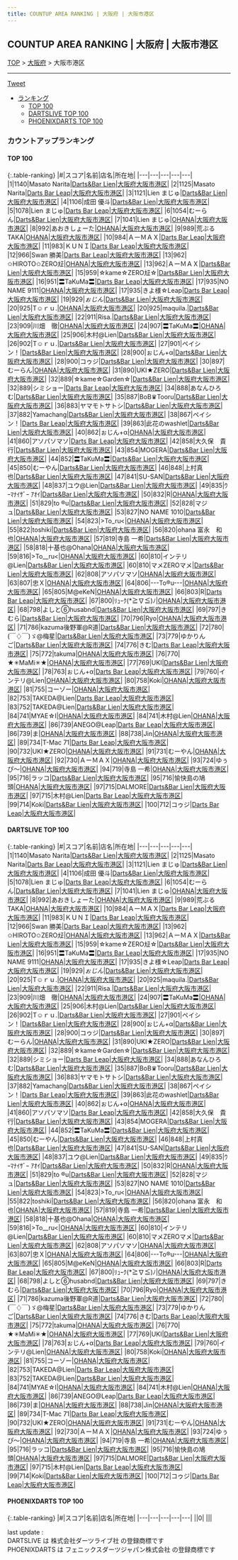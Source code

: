 ```yaml
---
title: COUNTUP AREA RANKING | 大阪府 | 大阪市港区
---
```

## COUNTUP AREA RANKING | 大阪府 | 大阪市港区

[TOP](/darts/rank/) > [大阪府](/darts/rank/大阪府/) > 大阪市港区

___

<a href="https://twitter.com/share?ref_src=twsrc%5Etfw" data-text="COUNTUP AREA RANKING | 大阪府大阪市港区" class="twitter-share-button" data-hashtags="DARTSLIVE,PHOENIXDARTS,darts,ダーツ" data-show-count="false">Tweet</a>

* [ランキング](#カウントアップランキング)
    * [TOP 100](#top-100)
    * [DARTSLIVE TOP 100](#dartslive-top-100)
    * [PHOENIXDARTS TOP 100](#phoenixdarts-top-100)

### カウントアップランキング

#### TOP 100



{:.table-ranking}
|#|スコア|名前|店名|所在地|
|---|---|---|---|---|
|1|1140|<span class="rank-name-dl">Masato Narita</span>|<a href="https://search.dartslive.com/jp/shop/5c38c1c30c685fd00d9b047a20a7ba1e">Darts&Bar Lien</a>|<a href="/darts/rank/大阪府/大阪市港区">大阪府大阪市港区</a>|
|2|1125|<span class="rank-name-dl">Masato Narita</span>|<a href="https://search.dartslive.com/jp/shop/c7ba8493d521df830d9b047a20a7ba1e">Darts Bar Leap</a>|<a href="/darts/rank/大阪府/大阪市港区">大阪府大阪市港区</a>|
|3|1121|<span class="rank-name-dl">Lien まじゅ</span>|<a href="https://search.dartslive.com/jp/shop/5c38c1c30c685fd00d9b047a20a7ba1e">Darts&Bar Lien</a>|<a href="/darts/rank/大阪府/大阪市港区">大阪府大阪市港区</a>|
|4|1106|<span class="rank-name-dl">成田 優斗</span>|<a href="https://search.dartslive.com/jp/shop/5c38c1c30c685fd00d9b047a20a7ba1e">Darts&Bar Lien</a>|<a href="/darts/rank/大阪府/大阪市港区">大阪府大阪市港区</a>|
|5|1078|<span class="rank-name-dl">Lien まじゅ</span>|<a href="https://search.dartslive.com/jp/shop/c7ba8493d521df830d9b047a20a7ba1e">Darts Bar Leap</a>|<a href="/darts/rank/大阪府/大阪市港区">大阪府大阪市港区</a>|
|6|1054|<span class="rank-name-dl">むーらん</span>|<a href="https://search.dartslive.com/jp/shop/5c38c1c30c685fd00d9b047a20a7ba1e">Darts&Bar Lien</a>|<a href="/darts/rank/大阪府/大阪市港区">大阪府大阪市港区</a>|
|7|1041|<span class="rank-name-dl">Lien まじゅ</span>|<a href="https://search.dartslive.com/jp/shop/35a27cc5f0c68f4c0d9b047a20a7ba1e">OHANA</a>|<a href="/darts/rank/大阪府/大阪市港区">大阪府大阪市港区</a>|
|8|992|<span class="rank-name-dl">あおきしょーた</span>|<a href="https://search.dartslive.com/jp/shop/35a27cc5f0c68f4c0d9b047a20a7ba1e">OHANA</a>|<a href="/darts/rank/大阪府/大阪市港区">大阪府大阪市港区</a>|
|9|989|<span class="rank-name-dl">荒ぶるTAKA</span>|<a href="https://search.dartslive.com/jp/shop/35a27cc5f0c68f4c0d9b047a20a7ba1e">OHANA</a>|<a href="/darts/rank/大阪府/大阪市港区">大阪府大阪市港区</a>|
|10|984|<span class="rank-name-dl">ＡーＭＡＸ</span>|<a href="https://search.dartslive.com/jp/shop/c7ba8493d521df830d9b047a20a7ba1e">Darts Bar Leap</a>|<a href="/darts/rank/大阪府/大阪市港区">大阪府大阪市港区</a>|
|11|983|<span class="rank-name-dl">ＫＵＮＩ</span>|<a href="https://search.dartslive.com/jp/shop/c7ba8493d521df830d9b047a20a7ba1e">Darts Bar Leap</a>|<a href="/darts/rank/大阪府/大阪市港区">大阪府大阪市港区</a>|
|12|966|<span class="rank-name-dl">Swan 勝美</span>|<a href="https://search.dartslive.com/jp/shop/c7ba8493d521df830d9b047a20a7ba1e">Darts Bar Leap</a>|<a href="/darts/rank/大阪府/大阪市港区">大阪府大阪市港区</a>|
|13|962|<span class="rank-name-dl">✩HIROTO✩ZERO㍽</span>|<a href="https://search.dartslive.com/jp/shop/35a27cc5f0c68f4c0d9b047a20a7ba1e">OHANA</a>|<a href="/darts/rank/大阪府/大阪市港区">大阪府大阪市港区</a>|
|13|962|<span class="rank-name-dl">ＡーＭＡＸ</span>|<a href="https://search.dartslive.com/jp/shop/5c38c1c30c685fd00d9b047a20a7ba1e">Darts&Bar Lien</a>|<a href="/darts/rank/大阪府/大阪市港区">大阪府大阪市港区</a>|
|15|959|<span class="rank-name-dl">☆kame☆ZERO㍽☆</span>|<a href="https://search.dartslive.com/jp/shop/5c38c1c30c685fd00d9b047a20a7ba1e">Darts&Bar Lien</a>|<a href="/darts/rank/大阪府/大阪市港区">大阪府大阪市港区</a>|
|16|951|<span class="rank-name-dl">〓TaKuMa〓</span>|<a href="https://search.dartslive.com/jp/shop/c7ba8493d521df830d9b047a20a7ba1e">Darts Bar Leap</a>|<a href="/darts/rank/大阪府/大阪市港区">大阪府大阪市港区</a>|
|17|935|<span class="rank-name-dl">NO NAME 9111</span>|<a href="https://search.dartslive.com/jp/shop/35a27cc5f0c68f4c0d9b047a20a7ba1e">OHANA</a>|<a href="/darts/rank/大阪府/大阪市港区">大阪府大阪市港区</a>|
|17|935|<span class="rank-name-dl">きよ様☆Leap</span>|<a href="https://search.dartslive.com/jp/shop/c7ba8493d521df830d9b047a20a7ba1e">Darts Bar Leap</a>|<a href="/darts/rank/大阪府/大阪市港区">大阪府大阪市港区</a>|
|19|929|<span class="rank-name-dl">*ぉじん*</span>|<a href="https://search.dartslive.com/jp/shop/5c38c1c30c685fd00d9b047a20a7ba1e">Darts&Bar Lien</a>|<a href="/darts/rank/大阪府/大阪市港区">大阪府大阪市港区</a>|
|20|925|<span class="rank-name-dl">T☺︎ｒｕ.</span>|<a href="https://search.dartslive.com/jp/shop/35a27cc5f0c68f4c0d9b047a20a7ba1e">OHANA</a>|<a href="/darts/rank/大阪府/大阪市港区">大阪府大阪市港区</a>|
|20|925|<span class="rank-name-dl">maquila.</span>|<a href="https://search.dartslive.com/jp/shop/5c38c1c30c685fd00d9b047a20a7ba1e">Darts&Bar Lien</a>|<a href="/darts/rank/大阪府/大阪市港区">大阪府大阪市港区</a>|
|22|911|<span class="rank-name-dl">Risa.</span>|<a href="https://search.dartslive.com/jp/shop/5c38c1c30c685fd00d9b047a20a7ba1e">Darts&Bar Lien</a>|<a href="/darts/rank/大阪府/大阪市港区">大阪府大阪市港区</a>|
|23|909|<span class="rank-name-dl">川畑　徹</span>|<a href="https://search.dartslive.com/jp/shop/35a27cc5f0c68f4c0d9b047a20a7ba1e">OHANA</a>|<a href="/darts/rank/大阪府/大阪市港区">大阪府大阪市港区</a>|
|24|907|<span class="rank-name-dl">〓TaKuMa〓</span>|<a href="https://search.dartslive.com/jp/shop/35a27cc5f0c68f4c0d9b047a20a7ba1e">OHANA</a>|<a href="/darts/rank/大阪府/大阪市港区">大阪府大阪市港区</a>|
|25|906|<span class="rank-name-dl">木村@Lien</span>|<a href="https://search.dartslive.com/jp/shop/5c38c1c30c685fd00d9b047a20a7ba1e">Darts&Bar Lien</a>|<a href="/darts/rank/大阪府/大阪市港区">大阪府大阪市港区</a>|
|26|902|<span class="rank-name-dl">T☺︎ｒｕ.</span>|<a href="https://search.dartslive.com/jp/shop/5c38c1c30c685fd00d9b047a20a7ba1e">Darts&Bar Lien</a>|<a href="/darts/rank/大阪府/大阪市港区">大阪府大阪市港区</a>|
|27|901|<span class="rank-name-dl">ペイシン！</span>|<a href="https://search.dartslive.com/jp/shop/5c38c1c30c685fd00d9b047a20a7ba1e">Darts&Bar Lien</a>|<a href="/darts/rank/大阪府/大阪市港区">大阪府大阪市港区</a>|
|28|900|<span class="rank-name-dl">ぉじん+α</span>|<a href="https://search.dartslive.com/jp/shop/5c38c1c30c685fd00d9b047a20a7ba1e">Darts&Bar Lien</a>|<a href="/darts/rank/大阪府/大阪市港区">大阪府大阪市港区</a>|
|28|900|<span class="rank-name-dl">コゥジ</span>|<a href="https://search.dartslive.com/jp/shop/5c38c1c30c685fd00d9b047a20a7ba1e">Darts&Bar Lien</a>|<a href="/darts/rank/大阪府/大阪市港区">大阪府大阪市港区</a>|
|30|897|<span class="rank-name-dl">むーらん</span>|<a href="https://search.dartslive.com/jp/shop/35a27cc5f0c68f4c0d9b047a20a7ba1e">OHANA</a>|<a href="/darts/rank/大阪府/大阪市港区">大阪府大阪市港区</a>|
|31|890|<span class="rank-name-dl">UKI★ZERO</span>|<a href="https://search.dartslive.com/jp/shop/5c38c1c30c685fd00d9b047a20a7ba1e">Darts&Bar Lien</a>|<a href="/darts/rank/大阪府/大阪市港区">大阪府大阪市港区</a>|
|32|889|<span class="rank-name-dl">☆kame☆Garden☆</span>|<a href="https://search.dartslive.com/jp/shop/5c38c1c30c685fd00d9b047a20a7ba1e">Darts&Bar Lien</a>|<a href="/darts/rank/大阪府/大阪市港区">大阪府大阪市港区</a>|
|32|889|<span class="rank-name-dl">シミショー</span>|<a href="https://search.dartslive.com/jp/shop/c7ba8493d521df830d9b047a20a7ba1e">Darts Bar Leap</a>|<a href="/darts/rank/大阪府/大阪市港区">大阪府大阪市港区</a>|
|34|888|<span class="rank-name-dl">あなんひろむ</span>|<a href="https://search.dartslive.com/jp/shop/5c38c1c30c685fd00d9b047a20a7ba1e">Darts&Bar Lien</a>|<a href="/darts/rank/大阪府/大阪市港区">大阪府大阪市港区</a>|
|35|887|<span class="rank-name-dl">BoB♛Tooru</span>|<a href="https://search.dartslive.com/jp/shop/5c38c1c30c685fd00d9b047a20a7ba1e">Darts&Bar Lien</a>|<a href="/darts/rank/大阪府/大阪市港区">大阪府大阪市港区</a>|
|36|883|<span class="rank-name-dl">ヤマモトサトシ</span>|<a href="https://search.dartslive.com/jp/shop/5c38c1c30c685fd00d9b047a20a7ba1e">Darts&Bar Lien</a>|<a href="/darts/rank/大阪府/大阪市港区">大阪府大阪市港区</a>|
|37|882|<span class="rank-name-dl">Yamachang</span>|<a href="https://search.dartslive.com/jp/shop/5c38c1c30c685fd00d9b047a20a7ba1e">Darts&Bar Lien</a>|<a href="/darts/rank/大阪府/大阪市港区">大阪府大阪市港区</a>|
|38|867|<span class="rank-name-dl">ペイシン！</span>|<a href="https://search.dartslive.com/jp/shop/c7ba8493d521df830d9b047a20a7ba1e">Darts Bar Leap</a>|<a href="/darts/rank/大阪府/大阪市港区">大阪府大阪市港区</a>|
|39|863|<span class="rank-name-dl">此花のwashlet</span>|<a href="https://search.dartslive.com/jp/shop/5c38c1c30c685fd00d9b047a20a7ba1e">Darts&Bar Lien</a>|<a href="/darts/rank/大阪府/大阪市港区">大阪府大阪市港区</a>|
|40|862|<span class="rank-name-dl">ぉじん+α</span>|<a href="https://search.dartslive.com/jp/shop/35a27cc5f0c68f4c0d9b047a20a7ba1e">OHANA</a>|<a href="/darts/rank/大阪府/大阪市港区">大阪府大阪市港区</a>|
|41|860|<span class="rank-name-dl">アソパソマソ</span>|<a href="https://search.dartslive.com/jp/shop/c7ba8493d521df830d9b047a20a7ba1e">Darts Bar Leap</a>|<a href="/darts/rank/大阪府/大阪市港区">大阪府大阪市港区</a>|
|42|858|<span class="rank-name-dl">大久保　貴行</span>|<a href="https://search.dartslive.com/jp/shop/5c38c1c30c685fd00d9b047a20a7ba1e">Darts&Bar Lien</a>|<a href="/darts/rank/大阪府/大阪市港区">大阪府大阪市港区</a>|
|43|854|<span class="rank-name-dl">MOGERA</span>|<a href="https://search.dartslive.com/jp/shop/5c38c1c30c685fd00d9b047a20a7ba1e">Darts&Bar Lien</a>|<a href="/darts/rank/大阪府/大阪市港区">大阪府大阪市港区</a>|
|44|852|<span class="rank-name-dl">〓TaKuMa〓</span>|<a href="https://search.dartslive.com/jp/shop/5c38c1c30c685fd00d9b047a20a7ba1e">Darts&Bar Lien</a>|<a href="/darts/rank/大阪府/大阪市港区">大阪府大阪市港区</a>|
|45|850|<span class="rank-name-dl">むーやん</span>|<a href="https://search.dartslive.com/jp/shop/5c38c1c30c685fd00d9b047a20a7ba1e">Darts&Bar Lien</a>|<a href="/darts/rank/大阪府/大阪市港区">大阪府大阪市港区</a>|
|46|848|<span class="rank-name-dl">上村真也</span>|<a href="https://search.dartslive.com/jp/shop/5c38c1c30c685fd00d9b047a20a7ba1e">Darts&Bar Lien</a>|<a href="/darts/rank/大阪府/大阪市港区">大阪府大阪市港区</a>|
|47|841|<span class="rank-name-dl">SU-SAN</span>|<a href="https://search.dartslive.com/jp/shop/5c38c1c30c685fd00d9b047a20a7ba1e">Darts&Bar Lien</a>|<a href="/darts/rank/大阪府/大阪市港区">大阪府大阪市港区</a>|
|48|837|<span class="rank-name-dl">ユウ@Lien</span>|<a href="https://search.dartslive.com/jp/shop/5c38c1c30c685fd00d9b047a20a7ba1e">Darts&Bar Lien</a>|<a href="/darts/rank/大阪府/大阪市港区">大阪府大阪市港区</a>|
|49|835|<span class="rank-name-dl">ｳｰﾏﾅｲｻﾞｰ ｱｵｲ</span>|<a href="https://search.dartslive.com/jp/shop/5c38c1c30c685fd00d9b047a20a7ba1e">Darts&Bar Lien</a>|<a href="/darts/rank/大阪府/大阪市港区">大阪府大阪市港区</a>|
|50|832|<span class="rank-name-dl">R</span>|<a href="https://search.dartslive.com/jp/shop/35a27cc5f0c68f4c0d9b047a20a7ba1e">OHANA</a>|<a href="/darts/rank/大阪府/大阪市港区">大阪府大阪市港区</a>|
|51|829|<span class="rank-name-dl">to ®️u</span>|<a href="https://search.dartslive.com/jp/shop/5c38c1c30c685fd00d9b047a20a7ba1e">Darts&Bar Lien</a>|<a href="/darts/rank/大阪府/大阪市港区">大阪府大阪市港区</a>|
|52|828|<span class="rank-name-dl">マジュ</span>|<a href="https://search.dartslive.com/jp/shop/5c38c1c30c685fd00d9b047a20a7ba1e">Darts&Bar Lien</a>|<a href="/darts/rank/大阪府/大阪市港区">大阪府大阪市港区</a>|
|53|827|<span class="rank-name-dl">NO NAME 1010</span>|<a href="https://search.dartslive.com/jp/shop/5c38c1c30c685fd00d9b047a20a7ba1e">Darts&Bar Lien</a>|<a href="/darts/rank/大阪府/大阪市港区">大阪府大阪市港区</a>|
|54|823|<span class="rank-name-dl">&gt;To_ru&lt;</span>|<a href="https://search.dartslive.com/jp/shop/35a27cc5f0c68f4c0d9b047a20a7ba1e">OHANA</a>|<a href="/darts/rank/大阪府/大阪市港区">大阪府大阪市港区</a>|
|55|822|<span class="rank-name-dl">toshiki</span>|<a href="https://search.dartslive.com/jp/shop/5c38c1c30c685fd00d9b047a20a7ba1e">Darts&Bar Lien</a>|<a href="/darts/rank/大阪府/大阪市港区">大阪府大阪市港区</a>|
|56|820|<span class="rank-name-dl">ohana 富永　和也</span>|<a href="https://search.dartslive.com/jp/shop/35a27cc5f0c68f4c0d9b047a20a7ba1e">OHANA</a>|<a href="/darts/rank/大阪府/大阪市港区">大阪府大阪市港区</a>|
|57|819|<span class="rank-name-dl">寺島 一希</span>|<a href="https://search.dartslive.com/jp/shop/5c38c1c30c685fd00d9b047a20a7ba1e">Darts&Bar Lien</a>|<a href="/darts/rank/大阪府/大阪市港区">大阪府大阪市港区</a>|
|58|818|<span class="rank-name-dl">十基也@Ohana</span>|<a href="https://search.dartslive.com/jp/shop/35a27cc5f0c68f4c0d9b047a20a7ba1e">OHANA</a>|<a href="/darts/rank/大阪府/大阪市港区">大阪府大阪市港区</a>|
|59|816|<span class="rank-name-dl">&gt;To__ru&lt;</span>|<a href="https://search.dartslive.com/jp/shop/35a27cc5f0c68f4c0d9b047a20a7ba1e">OHANA</a>|<a href="/darts/rank/大阪府/大阪市港区">大阪府大阪市港区</a>|
|60|810|<span class="rank-name-dl">インテリ@Lien</span>|<a href="https://search.dartslive.com/jp/shop/5c38c1c30c685fd00d9b047a20a7ba1e">Darts&Bar Lien</a>|<a href="/darts/rank/大阪府/大阪市港区">大阪府大阪市港区</a>|
|60|810|<span class="rank-name-dl">マメZEROマメ</span>|<a href="https://search.dartslive.com/jp/shop/5c38c1c30c685fd00d9b047a20a7ba1e">Darts&Bar Lien</a>|<a href="/darts/rank/大阪府/大阪市港区">大阪府大阪市港区</a>|
|62|808|<span class="rank-name-dl">アソパソマソ</span>|<a href="https://search.dartslive.com/jp/shop/35a27cc5f0c68f4c0d9b047a20a7ba1e">OHANA</a>|<a href="/darts/rank/大阪府/大阪市港区">大阪府大阪市港区</a>|
|63|807|<span class="rank-name-dl">忠Ｘ</span>|<a href="https://search.dartslive.com/jp/shop/35a27cc5f0c68f4c0d9b047a20a7ba1e">OHANA</a>|<a href="/darts/rank/大阪府/大阪市港区">大阪府大阪市港区</a>|
|64|806|<span class="rank-name-dl">---To®︎u---</span>|<a href="https://search.dartslive.com/jp/shop/35a27cc5f0c68f4c0d9b047a20a7ba1e">OHANA</a>|<a href="/darts/rank/大阪府/大阪市港区">大阪府大阪市港区</a>|
|65|805|<span class="rank-name-dl">M@eKeN</span>|<a href="https://search.dartslive.com/jp/shop/35a27cc5f0c68f4c0d9b047a20a7ba1e">OHANA</a>|<a href="/darts/rank/大阪府/大阪市港区">大阪府大阪市港区</a>|
|66|803|<span class="rank-name-dl">R</span>|<a href="https://search.dartslive.com/jp/shop/c7ba8493d521df830d9b047a20a7ba1e">Darts Bar Leap</a>|<a href="/darts/rank/大阪府/大阪市港区">大阪府大阪市港区</a>|
|67|800|<span class="rank-name-dl">ﾘｭｰｸ(*≧∇≦)ﾉ</span>|<a href="https://search.dartslive.com/jp/shop/35a27cc5f0c68f4c0d9b047a20a7ba1e">OHANA</a>|<a href="/darts/rank/大阪府/大阪市港区">大阪府大阪市港区</a>|
|68|798|<span class="rank-name-dl">よしと⑥husabnd</span>|<a href="https://search.dartslive.com/jp/shop/5c38c1c30c685fd00d9b047a20a7ba1e">Darts&Bar Lien</a>|<a href="/darts/rank/大阪府/大阪市港区">大阪府大阪市港区</a>|
|69|797|<span class="rank-name-dl">きむら</span>|<a href="https://search.dartslive.com/jp/shop/5c38c1c30c685fd00d9b047a20a7ba1e">Darts&Bar Lien</a>|<a href="/darts/rank/大阪府/大阪市港区">大阪府大阪市港区</a>|
|70|796|<span class="rank-name-dl">Ryo</span>|<a href="https://search.dartslive.com/jp/shop/35a27cc5f0c68f4c0d9b047a20a7ba1e">OHANA</a>|<a href="/darts/rank/大阪府/大阪市港区">大阪府大阪市港区</a>|
|71|786|<span class="rank-name-dl">kazuma後野軍@R道</span>|<a href="https://search.dartslive.com/jp/shop/5c38c1c30c685fd00d9b047a20a7ba1e">Darts&Bar Lien</a>|<a href="/darts/rank/大阪府/大阪市港区">大阪府大阪市港区</a>|
|72|780|<span class="rank-name-dl">(￣♢￣)ゞ@梅星</span>|<a href="https://search.dartslive.com/jp/shop/5c38c1c30c685fd00d9b047a20a7ba1e">Darts&Bar Lien</a>|<a href="/darts/rank/大阪府/大阪市港区">大阪府大阪市港区</a>|
|73|779|<span class="rank-name-dl">ゆかりんご</span>|<a href="https://search.dartslive.com/jp/shop/5c38c1c30c685fd00d9b047a20a7ba1e">Darts&Bar Lien</a>|<a href="/darts/rank/大阪府/大阪市港区">大阪府大阪市港区</a>|
|74|776|<span class="rank-name-dl">きむ</span>|<a href="https://search.dartslive.com/jp/shop/c7ba8493d521df830d9b047a20a7ba1e">Darts Bar Leap</a>|<a href="/darts/rank/大阪府/大阪市港区">大阪府大阪市港区</a>|
|75|772|<span class="rank-name-dl">takuma</span>|<a href="https://search.dartslive.com/jp/shop/35a27cc5f0c68f4c0d9b047a20a7ba1e">OHANA</a>|<a href="/darts/rank/大阪府/大阪市港区">大阪府大阪市港区</a>|
|76|770|<span class="rank-name-dl">★✳︎MaMi✳︎★</span>|<a href="https://search.dartslive.com/jp/shop/35a27cc5f0c68f4c0d9b047a20a7ba1e">OHANA</a>|<a href="/darts/rank/大阪府/大阪市港区">大阪府大阪市港区</a>|
|77|769|<span class="rank-name-dl">UKI</span>|<a href="https://search.dartslive.com/jp/shop/5c38c1c30c685fd00d9b047a20a7ba1e">Darts&Bar Lien</a>|<a href="/darts/rank/大阪府/大阪市港区">大阪府大阪市港区</a>|
|78|763|<span class="rank-name-dl">ぉじん+α</span>|<a href="https://search.dartslive.com/jp/shop/c7ba8493d521df830d9b047a20a7ba1e">Darts Bar Leap</a>|<a href="/darts/rank/大阪府/大阪市港区">大阪府大阪市港区</a>|
|79|760|<span class="rank-name-dl">インテリ@Lien</span>|<a href="https://search.dartslive.com/jp/shop/35a27cc5f0c68f4c0d9b047a20a7ba1e">OHANA</a>|<a href="/darts/rank/大阪府/大阪市港区">大阪府大阪市港区</a>|
|80|758|<span class="rank-name-dl">Koki</span>|<a href="https://search.dartslive.com/jp/shop/35a27cc5f0c68f4c0d9b047a20a7ba1e">OHANA</a>|<a href="/darts/rank/大阪府/大阪市港区">大阪府大阪市港区</a>|
|81|755|<span class="rank-name-dl">コーゾー</span>|<a href="https://search.dartslive.com/jp/shop/35a27cc5f0c68f4c0d9b047a20a7ba1e">OHANA</a>|<a href="/darts/rank/大阪府/大阪市港区">大阪府大阪市港区</a>|
|82|753|<span class="rank-name-dl">TAKEDA@Lien</span>|<a href="https://search.dartslive.com/jp/shop/c7ba8493d521df830d9b047a20a7ba1e">Darts Bar Leap</a>|<a href="/darts/rank/大阪府/大阪市港区">大阪府大阪市港区</a>|
|83|752|<span class="rank-name-dl">TAKEDA@Lien</span>|<a href="https://search.dartslive.com/jp/shop/5c38c1c30c685fd00d9b047a20a7ba1e">Darts&Bar Lien</a>|<a href="/darts/rank/大阪府/大阪市港区">大阪府大阪市港区</a>|
|84|741|<span class="rank-name-dl">MYAE☆I</span>|<a href="https://search.dartslive.com/jp/shop/35a27cc5f0c68f4c0d9b047a20a7ba1e">OHANA</a>|<a href="/darts/rank/大阪府/大阪市港区">大阪府大阪市港区</a>|
|84|741|<span class="rank-name-dl">木村@Lien</span>|<a href="https://search.dartslive.com/jp/shop/35a27cc5f0c68f4c0d9b047a20a7ba1e">OHANA</a>|<a href="/darts/rank/大阪府/大阪市港区">大阪府大阪市港区</a>|
|86|739|<span class="rank-name-dl">ANEGO@Leap</span>|<a href="https://search.dartslive.com/jp/shop/c7ba8493d521df830d9b047a20a7ba1e">Darts Bar Leap</a>|<a href="/darts/rank/大阪府/大阪市港区">大阪府大阪市港区</a>|
|86|739|<span class="rank-name-dl">ま</span>|<a href="https://search.dartslive.com/jp/shop/35a27cc5f0c68f4c0d9b047a20a7ba1e">OHANA</a>|<a href="/darts/rank/大阪府/大阪市港区">大阪府大阪市港区</a>|
|88|738|<span class="rank-name-dl">Jin</span>|<a href="https://search.dartslive.com/jp/shop/35a27cc5f0c68f4c0d9b047a20a7ba1e">OHANA</a>|<a href="/darts/rank/大阪府/大阪市港区">大阪府大阪市港区</a>|
|89|734|<span class="rank-name-dl">T-Mac 71</span>|<a href="https://search.dartslive.com/jp/shop/c7ba8493d521df830d9b047a20a7ba1e">Darts Bar Leap</a>|<a href="/darts/rank/大阪府/大阪市港区">大阪府大阪市港区</a>|
|90|732|<span class="rank-name-dl">UKI★ZERO</span>|<a href="https://search.dartslive.com/jp/shop/35a27cc5f0c68f4c0d9b047a20a7ba1e">OHANA</a>|<a href="/darts/rank/大阪府/大阪市港区">大阪府大阪市港区</a>|
|91|731|<span class="rank-name-dl">むーやん</span>|<a href="https://search.dartslive.com/jp/shop/35a27cc5f0c68f4c0d9b047a20a7ba1e">OHANA</a>|<a href="/darts/rank/大阪府/大阪市港区">大阪府大阪市港区</a>|
|92|730|<span class="rank-name-dl">ＡーＭＡＸ</span>|<a href="https://search.dartslive.com/jp/shop/35a27cc5f0c68f4c0d9b047a20a7ba1e">OHANA</a>|<a href="/darts/rank/大阪府/大阪市港区">大阪府大阪市港区</a>|
|93|724|<span class="rank-name-dl">ゆぅぴ～</span>|<a href="https://search.dartslive.com/jp/shop/35a27cc5f0c68f4c0d9b047a20a7ba1e">OHANA</a>|<a href="/darts/rank/大阪府/大阪市港区">大阪府大阪市港区</a>|
|94|719|<span class="rank-name-dl">寺島 一希</span>|<a href="https://search.dartslive.com/jp/shop/35a27cc5f0c68f4c0d9b047a20a7ba1e">OHANA</a>|<a href="/darts/rank/大阪府/大阪市港区">大阪府大阪市港区</a>|
|95|716|<span class="rank-name-dl">ラッコ</span>|<a href="https://search.dartslive.com/jp/shop/5c38c1c30c685fd00d9b047a20a7ba1e">Darts&Bar Lien</a>|<a href="/darts/rank/大阪府/大阪市港区">大阪府大阪市港区</a>|
|95|716|<span class="rank-name-dl">愉快島の鳩頭</span>|<a href="https://search.dartslive.com/jp/shop/35a27cc5f0c68f4c0d9b047a20a7ba1e">OHANA</a>|<a href="/darts/rank/大阪府/大阪市港区">大阪府大阪市港区</a>|
|97|715|<span class="rank-name-dl">DALMORE</span>|<a href="https://search.dartslive.com/jp/shop/5c38c1c30c685fd00d9b047a20a7ba1e">Darts&Bar Lien</a>|<a href="/darts/rank/大阪府/大阪市港区">大阪府大阪市港区</a>|
|97|715|<span class="rank-name-dl">木村@Lien</span>|<a href="https://search.dartslive.com/jp/shop/c7ba8493d521df830d9b047a20a7ba1e">Darts Bar Leap</a>|<a href="/darts/rank/大阪府/大阪市港区">大阪府大阪市港区</a>|
|99|714|<span class="rank-name-dl">Koki</span>|<a href="https://search.dartslive.com/jp/shop/5c38c1c30c685fd00d9b047a20a7ba1e">Darts&Bar Lien</a>|<a href="/darts/rank/大阪府/大阪市港区">大阪府大阪市港区</a>|
|100|712|<span class="rank-name-dl">コゥジ</span>|<a href="https://search.dartslive.com/jp/shop/c7ba8493d521df830d9b047a20a7ba1e">Darts Bar Leap</a>|<a href="/darts/rank/大阪府/大阪市港区">大阪府大阪市港区</a>|


#### DARTSLIVE TOP 100



{:.table-ranking}
|#|スコア|名前|店名|所在地|
|---|---|---|---|---|
|1|1140|<span class="rank-name-dl">Masato Narita</span>|<a href="https://search.dartslive.com/jp/shop/5c38c1c30c685fd00d9b047a20a7ba1e">Darts&Bar Lien</a>|<a href="/darts/rank/大阪府/大阪市港区">大阪府大阪市港区</a>|
|2|1125|<span class="rank-name-dl">Masato Narita</span>|<a href="https://search.dartslive.com/jp/shop/c7ba8493d521df830d9b047a20a7ba1e">Darts Bar Leap</a>|<a href="/darts/rank/大阪府/大阪市港区">大阪府大阪市港区</a>|
|3|1121|<span class="rank-name-dl">Lien まじゅ</span>|<a href="https://search.dartslive.com/jp/shop/5c38c1c30c685fd00d9b047a20a7ba1e">Darts&Bar Lien</a>|<a href="/darts/rank/大阪府/大阪市港区">大阪府大阪市港区</a>|
|4|1106|<span class="rank-name-dl">成田 優斗</span>|<a href="https://search.dartslive.com/jp/shop/5c38c1c30c685fd00d9b047a20a7ba1e">Darts&Bar Lien</a>|<a href="/darts/rank/大阪府/大阪市港区">大阪府大阪市港区</a>|
|5|1078|<span class="rank-name-dl">Lien まじゅ</span>|<a href="https://search.dartslive.com/jp/shop/c7ba8493d521df830d9b047a20a7ba1e">Darts Bar Leap</a>|<a href="/darts/rank/大阪府/大阪市港区">大阪府大阪市港区</a>|
|6|1054|<span class="rank-name-dl">むーらん</span>|<a href="https://search.dartslive.com/jp/shop/5c38c1c30c685fd00d9b047a20a7ba1e">Darts&Bar Lien</a>|<a href="/darts/rank/大阪府/大阪市港区">大阪府大阪市港区</a>|
|7|1041|<span class="rank-name-dl">Lien まじゅ</span>|<a href="https://search.dartslive.com/jp/shop/35a27cc5f0c68f4c0d9b047a20a7ba1e">OHANA</a>|<a href="/darts/rank/大阪府/大阪市港区">大阪府大阪市港区</a>|
|8|992|<span class="rank-name-dl">あおきしょーた</span>|<a href="https://search.dartslive.com/jp/shop/35a27cc5f0c68f4c0d9b047a20a7ba1e">OHANA</a>|<a href="/darts/rank/大阪府/大阪市港区">大阪府大阪市港区</a>|
|9|989|<span class="rank-name-dl">荒ぶるTAKA</span>|<a href="https://search.dartslive.com/jp/shop/35a27cc5f0c68f4c0d9b047a20a7ba1e">OHANA</a>|<a href="/darts/rank/大阪府/大阪市港区">大阪府大阪市港区</a>|
|10|984|<span class="rank-name-dl">ＡーＭＡＸ</span>|<a href="https://search.dartslive.com/jp/shop/c7ba8493d521df830d9b047a20a7ba1e">Darts Bar Leap</a>|<a href="/darts/rank/大阪府/大阪市港区">大阪府大阪市港区</a>|
|11|983|<span class="rank-name-dl">ＫＵＮＩ</span>|<a href="https://search.dartslive.com/jp/shop/c7ba8493d521df830d9b047a20a7ba1e">Darts Bar Leap</a>|<a href="/darts/rank/大阪府/大阪市港区">大阪府大阪市港区</a>|
|12|966|<span class="rank-name-dl">Swan 勝美</span>|<a href="https://search.dartslive.com/jp/shop/c7ba8493d521df830d9b047a20a7ba1e">Darts Bar Leap</a>|<a href="/darts/rank/大阪府/大阪市港区">大阪府大阪市港区</a>|
|13|962|<span class="rank-name-dl">✩HIROTO✩ZERO㍽</span>|<a href="https://search.dartslive.com/jp/shop/35a27cc5f0c68f4c0d9b047a20a7ba1e">OHANA</a>|<a href="/darts/rank/大阪府/大阪市港区">大阪府大阪市港区</a>|
|13|962|<span class="rank-name-dl">ＡーＭＡＸ</span>|<a href="https://search.dartslive.com/jp/shop/5c38c1c30c685fd00d9b047a20a7ba1e">Darts&Bar Lien</a>|<a href="/darts/rank/大阪府/大阪市港区">大阪府大阪市港区</a>|
|15|959|<span class="rank-name-dl">☆kame☆ZERO㍽☆</span>|<a href="https://search.dartslive.com/jp/shop/5c38c1c30c685fd00d9b047a20a7ba1e">Darts&Bar Lien</a>|<a href="/darts/rank/大阪府/大阪市港区">大阪府大阪市港区</a>|
|16|951|<span class="rank-name-dl">〓TaKuMa〓</span>|<a href="https://search.dartslive.com/jp/shop/c7ba8493d521df830d9b047a20a7ba1e">Darts Bar Leap</a>|<a href="/darts/rank/大阪府/大阪市港区">大阪府大阪市港区</a>|
|17|935|<span class="rank-name-dl">NO NAME 9111</span>|<a href="https://search.dartslive.com/jp/shop/35a27cc5f0c68f4c0d9b047a20a7ba1e">OHANA</a>|<a href="/darts/rank/大阪府/大阪市港区">大阪府大阪市港区</a>|
|17|935|<span class="rank-name-dl">きよ様☆Leap</span>|<a href="https://search.dartslive.com/jp/shop/c7ba8493d521df830d9b047a20a7ba1e">Darts Bar Leap</a>|<a href="/darts/rank/大阪府/大阪市港区">大阪府大阪市港区</a>|
|19|929|<span class="rank-name-dl">*ぉじん*</span>|<a href="https://search.dartslive.com/jp/shop/5c38c1c30c685fd00d9b047a20a7ba1e">Darts&Bar Lien</a>|<a href="/darts/rank/大阪府/大阪市港区">大阪府大阪市港区</a>|
|20|925|<span class="rank-name-dl">T☺︎ｒｕ.</span>|<a href="https://search.dartslive.com/jp/shop/35a27cc5f0c68f4c0d9b047a20a7ba1e">OHANA</a>|<a href="/darts/rank/大阪府/大阪市港区">大阪府大阪市港区</a>|
|20|925|<span class="rank-name-dl">maquila.</span>|<a href="https://search.dartslive.com/jp/shop/5c38c1c30c685fd00d9b047a20a7ba1e">Darts&Bar Lien</a>|<a href="/darts/rank/大阪府/大阪市港区">大阪府大阪市港区</a>|
|22|911|<span class="rank-name-dl">Risa.</span>|<a href="https://search.dartslive.com/jp/shop/5c38c1c30c685fd00d9b047a20a7ba1e">Darts&Bar Lien</a>|<a href="/darts/rank/大阪府/大阪市港区">大阪府大阪市港区</a>|
|23|909|<span class="rank-name-dl">川畑　徹</span>|<a href="https://search.dartslive.com/jp/shop/35a27cc5f0c68f4c0d9b047a20a7ba1e">OHANA</a>|<a href="/darts/rank/大阪府/大阪市港区">大阪府大阪市港区</a>|
|24|907|<span class="rank-name-dl">〓TaKuMa〓</span>|<a href="https://search.dartslive.com/jp/shop/35a27cc5f0c68f4c0d9b047a20a7ba1e">OHANA</a>|<a href="/darts/rank/大阪府/大阪市港区">大阪府大阪市港区</a>|
|25|906|<span class="rank-name-dl">木村@Lien</span>|<a href="https://search.dartslive.com/jp/shop/5c38c1c30c685fd00d9b047a20a7ba1e">Darts&Bar Lien</a>|<a href="/darts/rank/大阪府/大阪市港区">大阪府大阪市港区</a>|
|26|902|<span class="rank-name-dl">T☺︎ｒｕ.</span>|<a href="https://search.dartslive.com/jp/shop/5c38c1c30c685fd00d9b047a20a7ba1e">Darts&Bar Lien</a>|<a href="/darts/rank/大阪府/大阪市港区">大阪府大阪市港区</a>|
|27|901|<span class="rank-name-dl">ペイシン！</span>|<a href="https://search.dartslive.com/jp/shop/5c38c1c30c685fd00d9b047a20a7ba1e">Darts&Bar Lien</a>|<a href="/darts/rank/大阪府/大阪市港区">大阪府大阪市港区</a>|
|28|900|<span class="rank-name-dl">ぉじん+α</span>|<a href="https://search.dartslive.com/jp/shop/5c38c1c30c685fd00d9b047a20a7ba1e">Darts&Bar Lien</a>|<a href="/darts/rank/大阪府/大阪市港区">大阪府大阪市港区</a>|
|28|900|<span class="rank-name-dl">コゥジ</span>|<a href="https://search.dartslive.com/jp/shop/5c38c1c30c685fd00d9b047a20a7ba1e">Darts&Bar Lien</a>|<a href="/darts/rank/大阪府/大阪市港区">大阪府大阪市港区</a>|
|30|897|<span class="rank-name-dl">むーらん</span>|<a href="https://search.dartslive.com/jp/shop/35a27cc5f0c68f4c0d9b047a20a7ba1e">OHANA</a>|<a href="/darts/rank/大阪府/大阪市港区">大阪府大阪市港区</a>|
|31|890|<span class="rank-name-dl">UKI★ZERO</span>|<a href="https://search.dartslive.com/jp/shop/5c38c1c30c685fd00d9b047a20a7ba1e">Darts&Bar Lien</a>|<a href="/darts/rank/大阪府/大阪市港区">大阪府大阪市港区</a>|
|32|889|<span class="rank-name-dl">☆kame☆Garden☆</span>|<a href="https://search.dartslive.com/jp/shop/5c38c1c30c685fd00d9b047a20a7ba1e">Darts&Bar Lien</a>|<a href="/darts/rank/大阪府/大阪市港区">大阪府大阪市港区</a>|
|32|889|<span class="rank-name-dl">シミショー</span>|<a href="https://search.dartslive.com/jp/shop/c7ba8493d521df830d9b047a20a7ba1e">Darts Bar Leap</a>|<a href="/darts/rank/大阪府/大阪市港区">大阪府大阪市港区</a>|
|34|888|<span class="rank-name-dl">あなんひろむ</span>|<a href="https://search.dartslive.com/jp/shop/5c38c1c30c685fd00d9b047a20a7ba1e">Darts&Bar Lien</a>|<a href="/darts/rank/大阪府/大阪市港区">大阪府大阪市港区</a>|
|35|887|<span class="rank-name-dl">BoB♛Tooru</span>|<a href="https://search.dartslive.com/jp/shop/5c38c1c30c685fd00d9b047a20a7ba1e">Darts&Bar Lien</a>|<a href="/darts/rank/大阪府/大阪市港区">大阪府大阪市港区</a>|
|36|883|<span class="rank-name-dl">ヤマモトサトシ</span>|<a href="https://search.dartslive.com/jp/shop/5c38c1c30c685fd00d9b047a20a7ba1e">Darts&Bar Lien</a>|<a href="/darts/rank/大阪府/大阪市港区">大阪府大阪市港区</a>|
|37|882|<span class="rank-name-dl">Yamachang</span>|<a href="https://search.dartslive.com/jp/shop/5c38c1c30c685fd00d9b047a20a7ba1e">Darts&Bar Lien</a>|<a href="/darts/rank/大阪府/大阪市港区">大阪府大阪市港区</a>|
|38|867|<span class="rank-name-dl">ペイシン！</span>|<a href="https://search.dartslive.com/jp/shop/c7ba8493d521df830d9b047a20a7ba1e">Darts Bar Leap</a>|<a href="/darts/rank/大阪府/大阪市港区">大阪府大阪市港区</a>|
|39|863|<span class="rank-name-dl">此花のwashlet</span>|<a href="https://search.dartslive.com/jp/shop/5c38c1c30c685fd00d9b047a20a7ba1e">Darts&Bar Lien</a>|<a href="/darts/rank/大阪府/大阪市港区">大阪府大阪市港区</a>|
|40|862|<span class="rank-name-dl">ぉじん+α</span>|<a href="https://search.dartslive.com/jp/shop/35a27cc5f0c68f4c0d9b047a20a7ba1e">OHANA</a>|<a href="/darts/rank/大阪府/大阪市港区">大阪府大阪市港区</a>|
|41|860|<span class="rank-name-dl">アソパソマソ</span>|<a href="https://search.dartslive.com/jp/shop/c7ba8493d521df830d9b047a20a7ba1e">Darts Bar Leap</a>|<a href="/darts/rank/大阪府/大阪市港区">大阪府大阪市港区</a>|
|42|858|<span class="rank-name-dl">大久保　貴行</span>|<a href="https://search.dartslive.com/jp/shop/5c38c1c30c685fd00d9b047a20a7ba1e">Darts&Bar Lien</a>|<a href="/darts/rank/大阪府/大阪市港区">大阪府大阪市港区</a>|
|43|854|<span class="rank-name-dl">MOGERA</span>|<a href="https://search.dartslive.com/jp/shop/5c38c1c30c685fd00d9b047a20a7ba1e">Darts&Bar Lien</a>|<a href="/darts/rank/大阪府/大阪市港区">大阪府大阪市港区</a>|
|44|852|<span class="rank-name-dl">〓TaKuMa〓</span>|<a href="https://search.dartslive.com/jp/shop/5c38c1c30c685fd00d9b047a20a7ba1e">Darts&Bar Lien</a>|<a href="/darts/rank/大阪府/大阪市港区">大阪府大阪市港区</a>|
|45|850|<span class="rank-name-dl">むーやん</span>|<a href="https://search.dartslive.com/jp/shop/5c38c1c30c685fd00d9b047a20a7ba1e">Darts&Bar Lien</a>|<a href="/darts/rank/大阪府/大阪市港区">大阪府大阪市港区</a>|
|46|848|<span class="rank-name-dl">上村真也</span>|<a href="https://search.dartslive.com/jp/shop/5c38c1c30c685fd00d9b047a20a7ba1e">Darts&Bar Lien</a>|<a href="/darts/rank/大阪府/大阪市港区">大阪府大阪市港区</a>|
|47|841|<span class="rank-name-dl">SU-SAN</span>|<a href="https://search.dartslive.com/jp/shop/5c38c1c30c685fd00d9b047a20a7ba1e">Darts&Bar Lien</a>|<a href="/darts/rank/大阪府/大阪市港区">大阪府大阪市港区</a>|
|48|837|<span class="rank-name-dl">ユウ@Lien</span>|<a href="https://search.dartslive.com/jp/shop/5c38c1c30c685fd00d9b047a20a7ba1e">Darts&Bar Lien</a>|<a href="/darts/rank/大阪府/大阪市港区">大阪府大阪市港区</a>|
|49|835|<span class="rank-name-dl">ｳｰﾏﾅｲｻﾞｰ ｱｵｲ</span>|<a href="https://search.dartslive.com/jp/shop/5c38c1c30c685fd00d9b047a20a7ba1e">Darts&Bar Lien</a>|<a href="/darts/rank/大阪府/大阪市港区">大阪府大阪市港区</a>|
|50|832|<span class="rank-name-dl">R</span>|<a href="https://search.dartslive.com/jp/shop/35a27cc5f0c68f4c0d9b047a20a7ba1e">OHANA</a>|<a href="/darts/rank/大阪府/大阪市港区">大阪府大阪市港区</a>|
|51|829|<span class="rank-name-dl">to ®️u</span>|<a href="https://search.dartslive.com/jp/shop/5c38c1c30c685fd00d9b047a20a7ba1e">Darts&Bar Lien</a>|<a href="/darts/rank/大阪府/大阪市港区">大阪府大阪市港区</a>|
|52|828|<span class="rank-name-dl">マジュ</span>|<a href="https://search.dartslive.com/jp/shop/5c38c1c30c685fd00d9b047a20a7ba1e">Darts&Bar Lien</a>|<a href="/darts/rank/大阪府/大阪市港区">大阪府大阪市港区</a>|
|53|827|<span class="rank-name-dl">NO NAME 1010</span>|<a href="https://search.dartslive.com/jp/shop/5c38c1c30c685fd00d9b047a20a7ba1e">Darts&Bar Lien</a>|<a href="/darts/rank/大阪府/大阪市港区">大阪府大阪市港区</a>|
|54|823|<span class="rank-name-dl">&gt;To_ru&lt;</span>|<a href="https://search.dartslive.com/jp/shop/35a27cc5f0c68f4c0d9b047a20a7ba1e">OHANA</a>|<a href="/darts/rank/大阪府/大阪市港区">大阪府大阪市港区</a>|
|55|822|<span class="rank-name-dl">toshiki</span>|<a href="https://search.dartslive.com/jp/shop/5c38c1c30c685fd00d9b047a20a7ba1e">Darts&Bar Lien</a>|<a href="/darts/rank/大阪府/大阪市港区">大阪府大阪市港区</a>|
|56|820|<span class="rank-name-dl">ohana 富永　和也</span>|<a href="https://search.dartslive.com/jp/shop/35a27cc5f0c68f4c0d9b047a20a7ba1e">OHANA</a>|<a href="/darts/rank/大阪府/大阪市港区">大阪府大阪市港区</a>|
|57|819|<span class="rank-name-dl">寺島 一希</span>|<a href="https://search.dartslive.com/jp/shop/5c38c1c30c685fd00d9b047a20a7ba1e">Darts&Bar Lien</a>|<a href="/darts/rank/大阪府/大阪市港区">大阪府大阪市港区</a>|
|58|818|<span class="rank-name-dl">十基也@Ohana</span>|<a href="https://search.dartslive.com/jp/shop/35a27cc5f0c68f4c0d9b047a20a7ba1e">OHANA</a>|<a href="/darts/rank/大阪府/大阪市港区">大阪府大阪市港区</a>|
|59|816|<span class="rank-name-dl">&gt;To__ru&lt;</span>|<a href="https://search.dartslive.com/jp/shop/35a27cc5f0c68f4c0d9b047a20a7ba1e">OHANA</a>|<a href="/darts/rank/大阪府/大阪市港区">大阪府大阪市港区</a>|
|60|810|<span class="rank-name-dl">インテリ@Lien</span>|<a href="https://search.dartslive.com/jp/shop/5c38c1c30c685fd00d9b047a20a7ba1e">Darts&Bar Lien</a>|<a href="/darts/rank/大阪府/大阪市港区">大阪府大阪市港区</a>|
|60|810|<span class="rank-name-dl">マメZEROマメ</span>|<a href="https://search.dartslive.com/jp/shop/5c38c1c30c685fd00d9b047a20a7ba1e">Darts&Bar Lien</a>|<a href="/darts/rank/大阪府/大阪市港区">大阪府大阪市港区</a>|
|62|808|<span class="rank-name-dl">アソパソマソ</span>|<a href="https://search.dartslive.com/jp/shop/35a27cc5f0c68f4c0d9b047a20a7ba1e">OHANA</a>|<a href="/darts/rank/大阪府/大阪市港区">大阪府大阪市港区</a>|
|63|807|<span class="rank-name-dl">忠Ｘ</span>|<a href="https://search.dartslive.com/jp/shop/35a27cc5f0c68f4c0d9b047a20a7ba1e">OHANA</a>|<a href="/darts/rank/大阪府/大阪市港区">大阪府大阪市港区</a>|
|64|806|<span class="rank-name-dl">---To®︎u---</span>|<a href="https://search.dartslive.com/jp/shop/35a27cc5f0c68f4c0d9b047a20a7ba1e">OHANA</a>|<a href="/darts/rank/大阪府/大阪市港区">大阪府大阪市港区</a>|
|65|805|<span class="rank-name-dl">M@eKeN</span>|<a href="https://search.dartslive.com/jp/shop/35a27cc5f0c68f4c0d9b047a20a7ba1e">OHANA</a>|<a href="/darts/rank/大阪府/大阪市港区">大阪府大阪市港区</a>|
|66|803|<span class="rank-name-dl">R</span>|<a href="https://search.dartslive.com/jp/shop/c7ba8493d521df830d9b047a20a7ba1e">Darts Bar Leap</a>|<a href="/darts/rank/大阪府/大阪市港区">大阪府大阪市港区</a>|
|67|800|<span class="rank-name-dl">ﾘｭｰｸ(*≧∇≦)ﾉ</span>|<a href="https://search.dartslive.com/jp/shop/35a27cc5f0c68f4c0d9b047a20a7ba1e">OHANA</a>|<a href="/darts/rank/大阪府/大阪市港区">大阪府大阪市港区</a>|
|68|798|<span class="rank-name-dl">よしと⑥husabnd</span>|<a href="https://search.dartslive.com/jp/shop/5c38c1c30c685fd00d9b047a20a7ba1e">Darts&Bar Lien</a>|<a href="/darts/rank/大阪府/大阪市港区">大阪府大阪市港区</a>|
|69|797|<span class="rank-name-dl">きむら</span>|<a href="https://search.dartslive.com/jp/shop/5c38c1c30c685fd00d9b047a20a7ba1e">Darts&Bar Lien</a>|<a href="/darts/rank/大阪府/大阪市港区">大阪府大阪市港区</a>|
|70|796|<span class="rank-name-dl">Ryo</span>|<a href="https://search.dartslive.com/jp/shop/35a27cc5f0c68f4c0d9b047a20a7ba1e">OHANA</a>|<a href="/darts/rank/大阪府/大阪市港区">大阪府大阪市港区</a>|
|71|786|<span class="rank-name-dl">kazuma後野軍@R道</span>|<a href="https://search.dartslive.com/jp/shop/5c38c1c30c685fd00d9b047a20a7ba1e">Darts&Bar Lien</a>|<a href="/darts/rank/大阪府/大阪市港区">大阪府大阪市港区</a>|
|72|780|<span class="rank-name-dl">(￣♢￣)ゞ@梅星</span>|<a href="https://search.dartslive.com/jp/shop/5c38c1c30c685fd00d9b047a20a7ba1e">Darts&Bar Lien</a>|<a href="/darts/rank/大阪府/大阪市港区">大阪府大阪市港区</a>|
|73|779|<span class="rank-name-dl">ゆかりんご</span>|<a href="https://search.dartslive.com/jp/shop/5c38c1c30c685fd00d9b047a20a7ba1e">Darts&Bar Lien</a>|<a href="/darts/rank/大阪府/大阪市港区">大阪府大阪市港区</a>|
|74|776|<span class="rank-name-dl">きむ</span>|<a href="https://search.dartslive.com/jp/shop/c7ba8493d521df830d9b047a20a7ba1e">Darts Bar Leap</a>|<a href="/darts/rank/大阪府/大阪市港区">大阪府大阪市港区</a>|
|75|772|<span class="rank-name-dl">takuma</span>|<a href="https://search.dartslive.com/jp/shop/35a27cc5f0c68f4c0d9b047a20a7ba1e">OHANA</a>|<a href="/darts/rank/大阪府/大阪市港区">大阪府大阪市港区</a>|
|76|770|<span class="rank-name-dl">★✳︎MaMi✳︎★</span>|<a href="https://search.dartslive.com/jp/shop/35a27cc5f0c68f4c0d9b047a20a7ba1e">OHANA</a>|<a href="/darts/rank/大阪府/大阪市港区">大阪府大阪市港区</a>|
|77|769|<span class="rank-name-dl">UKI</span>|<a href="https://search.dartslive.com/jp/shop/5c38c1c30c685fd00d9b047a20a7ba1e">Darts&Bar Lien</a>|<a href="/darts/rank/大阪府/大阪市港区">大阪府大阪市港区</a>|
|78|763|<span class="rank-name-dl">ぉじん+α</span>|<a href="https://search.dartslive.com/jp/shop/c7ba8493d521df830d9b047a20a7ba1e">Darts Bar Leap</a>|<a href="/darts/rank/大阪府/大阪市港区">大阪府大阪市港区</a>|
|79|760|<span class="rank-name-dl">インテリ@Lien</span>|<a href="https://search.dartslive.com/jp/shop/35a27cc5f0c68f4c0d9b047a20a7ba1e">OHANA</a>|<a href="/darts/rank/大阪府/大阪市港区">大阪府大阪市港区</a>|
|80|758|<span class="rank-name-dl">Koki</span>|<a href="https://search.dartslive.com/jp/shop/35a27cc5f0c68f4c0d9b047a20a7ba1e">OHANA</a>|<a href="/darts/rank/大阪府/大阪市港区">大阪府大阪市港区</a>|
|81|755|<span class="rank-name-dl">コーゾー</span>|<a href="https://search.dartslive.com/jp/shop/35a27cc5f0c68f4c0d9b047a20a7ba1e">OHANA</a>|<a href="/darts/rank/大阪府/大阪市港区">大阪府大阪市港区</a>|
|82|753|<span class="rank-name-dl">TAKEDA@Lien</span>|<a href="https://search.dartslive.com/jp/shop/c7ba8493d521df830d9b047a20a7ba1e">Darts Bar Leap</a>|<a href="/darts/rank/大阪府/大阪市港区">大阪府大阪市港区</a>|
|83|752|<span class="rank-name-dl">TAKEDA@Lien</span>|<a href="https://search.dartslive.com/jp/shop/5c38c1c30c685fd00d9b047a20a7ba1e">Darts&Bar Lien</a>|<a href="/darts/rank/大阪府/大阪市港区">大阪府大阪市港区</a>|
|84|741|<span class="rank-name-dl">MYAE☆I</span>|<a href="https://search.dartslive.com/jp/shop/35a27cc5f0c68f4c0d9b047a20a7ba1e">OHANA</a>|<a href="/darts/rank/大阪府/大阪市港区">大阪府大阪市港区</a>|
|84|741|<span class="rank-name-dl">木村@Lien</span>|<a href="https://search.dartslive.com/jp/shop/35a27cc5f0c68f4c0d9b047a20a7ba1e">OHANA</a>|<a href="/darts/rank/大阪府/大阪市港区">大阪府大阪市港区</a>|
|86|739|<span class="rank-name-dl">ANEGO@Leap</span>|<a href="https://search.dartslive.com/jp/shop/c7ba8493d521df830d9b047a20a7ba1e">Darts Bar Leap</a>|<a href="/darts/rank/大阪府/大阪市港区">大阪府大阪市港区</a>|
|86|739|<span class="rank-name-dl">ま</span>|<a href="https://search.dartslive.com/jp/shop/35a27cc5f0c68f4c0d9b047a20a7ba1e">OHANA</a>|<a href="/darts/rank/大阪府/大阪市港区">大阪府大阪市港区</a>|
|88|738|<span class="rank-name-dl">Jin</span>|<a href="https://search.dartslive.com/jp/shop/35a27cc5f0c68f4c0d9b047a20a7ba1e">OHANA</a>|<a href="/darts/rank/大阪府/大阪市港区">大阪府大阪市港区</a>|
|89|734|<span class="rank-name-dl">T-Mac 71</span>|<a href="https://search.dartslive.com/jp/shop/c7ba8493d521df830d9b047a20a7ba1e">Darts Bar Leap</a>|<a href="/darts/rank/大阪府/大阪市港区">大阪府大阪市港区</a>|
|90|732|<span class="rank-name-dl">UKI★ZERO</span>|<a href="https://search.dartslive.com/jp/shop/35a27cc5f0c68f4c0d9b047a20a7ba1e">OHANA</a>|<a href="/darts/rank/大阪府/大阪市港区">大阪府大阪市港区</a>|
|91|731|<span class="rank-name-dl">むーやん</span>|<a href="https://search.dartslive.com/jp/shop/35a27cc5f0c68f4c0d9b047a20a7ba1e">OHANA</a>|<a href="/darts/rank/大阪府/大阪市港区">大阪府大阪市港区</a>|
|92|730|<span class="rank-name-dl">ＡーＭＡＸ</span>|<a href="https://search.dartslive.com/jp/shop/35a27cc5f0c68f4c0d9b047a20a7ba1e">OHANA</a>|<a href="/darts/rank/大阪府/大阪市港区">大阪府大阪市港区</a>|
|93|724|<span class="rank-name-dl">ゆぅぴ～</span>|<a href="https://search.dartslive.com/jp/shop/35a27cc5f0c68f4c0d9b047a20a7ba1e">OHANA</a>|<a href="/darts/rank/大阪府/大阪市港区">大阪府大阪市港区</a>|
|94|719|<span class="rank-name-dl">寺島 一希</span>|<a href="https://search.dartslive.com/jp/shop/35a27cc5f0c68f4c0d9b047a20a7ba1e">OHANA</a>|<a href="/darts/rank/大阪府/大阪市港区">大阪府大阪市港区</a>|
|95|716|<span class="rank-name-dl">ラッコ</span>|<a href="https://search.dartslive.com/jp/shop/5c38c1c30c685fd00d9b047a20a7ba1e">Darts&Bar Lien</a>|<a href="/darts/rank/大阪府/大阪市港区">大阪府大阪市港区</a>|
|95|716|<span class="rank-name-dl">愉快島の鳩頭</span>|<a href="https://search.dartslive.com/jp/shop/35a27cc5f0c68f4c0d9b047a20a7ba1e">OHANA</a>|<a href="/darts/rank/大阪府/大阪市港区">大阪府大阪市港区</a>|
|97|715|<span class="rank-name-dl">DALMORE</span>|<a href="https://search.dartslive.com/jp/shop/5c38c1c30c685fd00d9b047a20a7ba1e">Darts&Bar Lien</a>|<a href="/darts/rank/大阪府/大阪市港区">大阪府大阪市港区</a>|
|97|715|<span class="rank-name-dl">木村@Lien</span>|<a href="https://search.dartslive.com/jp/shop/c7ba8493d521df830d9b047a20a7ba1e">Darts Bar Leap</a>|<a href="/darts/rank/大阪府/大阪市港区">大阪府大阪市港区</a>|
|99|714|<span class="rank-name-dl">Koki</span>|<a href="https://search.dartslive.com/jp/shop/5c38c1c30c685fd00d9b047a20a7ba1e">Darts&Bar Lien</a>|<a href="/darts/rank/大阪府/大阪市港区">大阪府大阪市港区</a>|
|100|712|<span class="rank-name-dl">コゥジ</span>|<a href="https://search.dartslive.com/jp/shop/c7ba8493d521df830d9b047a20a7ba1e">Darts Bar Leap</a>|<a href="/darts/rank/大阪府/大阪市港区">大阪府大阪市港区</a>|


#### PHOENIXDARTS TOP 100



{:.table-ranking}
|#|スコア|名前|店名|所在地|
|---|---|---|---|---|
||0|<span class="rank-name-dl"> </span>|<a href=""></a>|<a href="/darts/rank//"></a>|


<div class="footer border-top border-gray-light mt-5 pt-3 text-right text-gray">
    last update : <span style="font-weight: italic" id="foot_last_modified"></span><br />
    DARTSLIVE は 株式会社ダーツライブ社 の登録商標です<br />
    PHOENIXDARTS は フェニックスダーツジャパン株式会社 の登録商標です<br />
</div>

<script src="https://cdnjs.cloudflare.com/ajax/libs/jquery.tablesorter/2.31.3/js/jquery.tablesorter.min.js" integrity="sha512-qzgd5cYSZcosqpzpn7zF2ZId8f/8CHmFKZ8j7mU4OUXTNRd5g+ZHBPsgKEwoqxCtdQvExE5LprwwPAgoicguNg==" crossorigin="anonymous" referrerpolicy="no-referrer"></script>
<link rel="stylesheet" href="https://cdnjs.cloudflare.com/ajax/libs/jquery.tablesorter/2.31.3/css/theme.default.min.css" integrity="sha512-wghhOJkjQX0Lh3NSWvNKeZ0ZpNn+SPVXX1Qyc9OCaogADktxrBiBdKGDoqVUOyhStvMBmJQ8ZdMHiR3wuEq8+w==" crossorigin="anonymous" referrerpolicy="no-referrer" />
<script>
$(function() {
    $(".table-ranking").tablesorter({sortList:[[0, 0]]});
    $("#foot_last_modified").text(formatDate(new Date(document.lastModified), 'yyyy-MM-dd HH:mm:ss'));
});
</script>

<script async src="https://platform.twitter.com/widgets.js" charset="utf-8"></script>